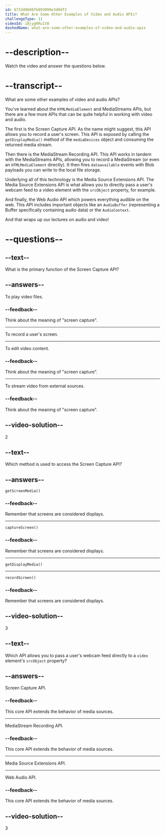 ```yaml
---
id: 6733d8606fb893099e3d0df3
title: What Are Some Other Examples of Video and Audio APIs?
challengeType: 11
videoId: iBjygRRu1t8
dashedName: what-are-some-other-examples-of-video-and-audio-apis
---
```


# --description--

Watch the video and answer the questions below.

# --transcript--

What are some other examples of video and audio APIs?

You've learned about the `HTMLMediaElement` and MediaStreams APIs, but there are a few more APIs that can be quite helpful in working with video and audio.

The first is the Screen Capture API. As the name might suggest, this API allows you to record a user's screen. This API is exposed by calling the `getDisplayMedia()` method of the `mediaDevices` object and consuming the returned media stream.

Then there is the MediaStream Recording API. This API works in tandem with the MediaStreams APIs, allowing you to record a MediaStream (or even an `HTMLMediaElement` directly). It then fires `dataavailable` events with Blob payloads you can write to the local file storage.

Underlying all of this technology is the Media Source Extensions API. The Media Source Extensions API is what allows you to directly pass a user's webcam feed to a video element with the `srcObject` property, for example. 

And finally, the Web Audio API which powers everything audible on the web. This API includes important objects like an `AudioBuffer` (representing a Buffer specifically containing audio data) or the `AudioContext`. 

And that wraps up our lectures on audio and video!

# --questions--

## --text--

What is the primary function of the Screen Capture API?

## --answers--

To play video files.

### --feedback--

Think about the meaning of "screen capture".

---

To record a user's screen.

---

To edit video content.

### --feedback--

Think about the meaning of "screen capture".

---

To stream video from external sources.

### --feedback--

Think about the meaning of "screen capture".

## --video-solution--

2

## --text--

Which method is used to access the Screen Capture API?

## --answers--

`getScreenMedia()`

### --feedback--

Remember that screens are considered displays.

---

`captureScreen()`

### --feedback--

Remember that screens are considered displays.

---

`getDisplayMedia()`

---

`recordScreen()`

### --feedback--

Remember that screens are considered displays.

## --video-solution--

3

## --text--

Which API allows you to pass a user's webcam feed directly to a `video` element's `srcObject` property?

## --answers--

Screen Capture API.

### --feedback--

This core API extends the behavior of media sources.

---

MediaStream Recording API.

### --feedback--

This core API extends the behavior of media sources.

---

Media Source Extensions API.

---

Web Audio API.

### --feedback--

This core API extends the behavior of media sources.

## --video-solution--

3
